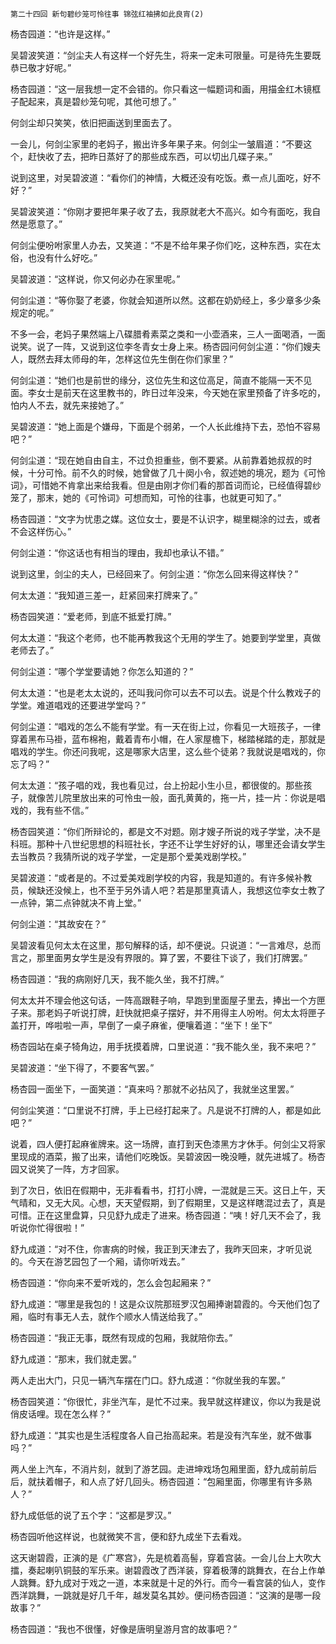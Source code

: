     第二十四回 新句碧纱笼可怜往事 锦弦红袖拂如此良宵(2) 

   杨杏园道：“也许是这样。”

   吴碧波笑道：“剑尘夫人有这样一个好先生，将来一定未可限量。可是待先生要既恭已敬才好呢。”

   杨杏园道：“这一层我想一定不会错的。你只看这一幅题词和画，用描金红木镜框子配起来，真是碧纱笼句呢，其他可想了。”

   何剑尘却只笑笑，依旧把画送到里面去了。

   一会儿，何剑尘家里的老妈子，搬出许多年果子来。何剑尘一皱眉道：“不要这个，赶快收了去，把昨日蒸好了的那些成东西，可以切出几碟子来。”

   说到这里，对吴碧波道：“看你们的神情，大概还没有吃饭。煮一点儿面吃，好不好？”

   吴碧波笑道：“你刚才要把年果子收了去，我原就老大不高兴。如今有面吃，我自然是愿意了。”

   何剑尘便吩咐家里人办去，又笑道：“不是不给年果子你们吃，这种东西，实在太俗，也没有什么好吃。”

   吴碧波道：“这样说，你又何必办在家里呢。”

   何剑尘道：“等你娶了老婆，你就会知道所以然。这都在奶奶经上，多少章多少条规定的呢。”

   不多一会，老妈子果然端上八碟腊肴素菜之类和一小壶酒来，三人一面喝酒，一面说笑。说了一阵，又说到这位李冬青女士身上来。杨杏园问何剑尘道：“你们嫂夫人，既然去拜太师母的年，怎样这位先生倒在你们家里？”

   何剑尘道：“她们也是前世的缘分，这位先生和这位高足，简直不能隔一天不见面。李女士是前天在这里教书的，昨日过年没来，今天她在家里预备了许多吃的，怕内人不去，就先来接她了。”

   吴碧波道：“她上面是个嫌母，下面是个弱弟，一个人长此维持下去，恐怕不容易吧？”

   何剑尘道：“现在她自由自主，不过负担重些，倒不要紧。从前靠着她叔叔的时候，十分可怜。前不久的时候，她曾做了几十阕小令，叙述她的境况，题为《可怜词》，可惜她不肯拿出来给我看。但是由刚才你们看的那首词而论，已经值得碧纱笼了，那末，她的《可怜词》可想而知，可怜的往事，也就更可知了。”

   杨杏园道：“文字为忧患之媒。这位女士，要是不认识字，糊里糊涂的过去，或者不会这样伤心。”

   何剑尘道：“你这话也有相当的理由，我却也承认不错。”

   说到这里，剑尘的夫人，已经回来了。何剑尘道：“你怎么回来得这样快？”

   何太太道：“我知道三差一，赶紧回来打牌来了。”

   杨杏园笑道：“爱老师，到底不抵爱打牌。”

   何太太道：“我这个老师，也不能再教我这个无用的学生了。她要到学堂里，真做老师去了。”

   何剑尘道：“哪个学堂要请她？你怎么知道的？”

   何太太道：“也是老太太说的，还叫我问你可以去不可以去。说是个什么教戏子的学堂。难道唱戏的还要进学堂吗？”

   何剑尘道：“唱戏的怎么不能有学堂。有一天在街上过，你看见一大班孩子，一律穿着黑布马褂，蓝布棉袍，戴着青布小帽，在人家屋檐下，梯踏梯踏的走，那就是唱戏的学生。你还问我呢，这是哪家大店里，这么些个徒弟？我就说是唱戏的，你忘了吗？”

   何太太道：“孩子唱的戏，我也看见过，台上扮起小生小旦，都很俊的。那些孩子，就像苦儿院里放出来的可怜虫一般，面孔黄黄的，拖一片，挂一片：你说是唱戏的，我有些不信。”

   杨杏园笑道：“你们所辩论的，都是文不对题。刚才嫂子所说的戏子学堂，决不是科班。那种十八世纪思想的科班社长，字还不让学生好好的认，哪里还会请女学生去当教员？我猜所说的戏子学堂，一定是那个爱美戏剧学校。”

   吴碧波道：“或者是的。不过爱美戏剧学校的内容，我是知道的。有许多候补教员，候缺还没候上，也不至于另外请人吧？若是那里真请人，我想这位李女士教了一点钟，第二点钟就决不肯上堂。”

   何剑尘道：“其故安在？”

   吴碧波看见何太太在这里，那句解释的话，却不便说。只说道：“一言难尽，总而言之，那里面男女学生是没有界限的。算了罢，不要往下谈了，我们打牌罢。”

   杨杏园道：“我的病刚好几天，我不能久坐，我不打牌。”

   何太太并不理会他这句话，一阵高跟鞋子响，早跑到里面屋子里去，捧出一个方匣子来。那老妈子听说打牌，赶快就把桌子摆好，并不用得主人吩咐。何太太将匣子盖打开，哗啦啦一声，早倒了一桌子麻雀，便嚷着道：“坐下！坐下”

   杨杏园站在桌子犄角边，用手抚摸着牌，口里说道：“我不能久坐，我不来吧？”

   吴碧波道：“坐下得了，不要客气罢。”

   杨杏园一面坐下，一面笑道：“真来吗？那就不必拈风了，我就坐这里罢。”

   何剑尘笑道：“口里说不打牌，手上已经打起来了。凡是说不打牌的人，都是如此吧？”

   说着，四人便打起麻雀牌来。这一场牌，直打到天色漆黑方才休手。何剑尘又将家里现成的酒菜，搬了出来，请他们吃晚饭。吴碧波因一晚没睡，就先进城了。杨杏园又说笑了一阵，方才回家。

   到了次日，依旧在假期中，无非看看书，打打小牌，一混就是三天。这日上午，天气晴和，又无大风。心想，天天望假期，到了假期里，又是这样瞎混过去了，真是可惜。正在这里盘算，只见舒九成走了进来。杨杏园道：“咦！好几天不会了，我听说你忙得很啦！”

   舒九成道：“对不住，你害病的时候，我正到天津去了，我昨天回来，才听见说的。今天在游艺园包了一个厢，请你听戏去。”

   杨杏园道：“你向来不爱听戏的，怎么会包起厢来？”

   舒九成道：“哪里是我包的！这是众议院那班罗汉包厢捧谢碧霞的。今天他们包了厢，临时有事无人去，就作个顺水人情送给我了。”

   杨杏园道：“我正无事，既然有现成的包厢，我就陪你去。”

   舒九成道：“那末，我们就走罢。”

   两人走出大门，只见一辆汽车摆在门口。舒九成道：“你就坐我的车罢。”

   杨杏园笑道：“你很忙，非坐汽车，是忙不过来。我早就这样建议，你以为我是说俏皮话哩。现在怎么样？”

   舒九成道：“其实也是生活程度各人自己抬高起来。若是没有汽车坐，就不做事吗？”

   两人坐上汽车，不消片刻，就到了游艺园。走进坤戏场包厢里面，舒九成前前后后，就扶着帽子，和人点了好几回头。杨杏园道：“包厢里面，你哪里有许多熟人？”

   舒九成低低的说了五个字：“这都是罗汉。”

   杨杏园听他这样说，也就微笑不言，便和舒九成坐下去看戏。

   这天谢碧霞，正演的是《广寒宫》，先是梳着高髻，穿着宫装。一会儿台上大吹大擂，奏起喇叭铜鼓的军乐来。谢碧霞改了西洋装，穿着极薄的跳舞衣，在台上作单人跳舞。舒九成对于戏之一道，本来就是十足的外行。而今一看宫装的仙人，变作西洋跳舞，一跳就是好几千年，越发莫名其妙。便问杨杏园道：“这演的是哪一段故事？”

   杨杏园道：“我也不很懂，好像是唐明皇游月宫的故事吧？”

